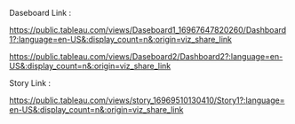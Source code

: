 


Daseboard Link :

https://public.tableau.com/views/Daseboard1_16967647820260/Dashboard1?:language=en-US&:display_count=n&:origin=viz_share_link

https://public.tableau.com/views/Daseboard2/Dashboard2?:language=en-US&:display_count=n&:origin=viz_share_link

Story Link :

https://public.tableau.com/views/story_16969510130410/Story1?:language=en-US&:display_count=n&:origin=viz_share_link
